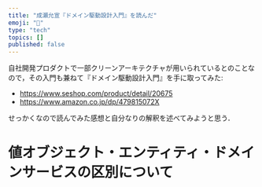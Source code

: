 ```yaml
---
title: "成瀬允宣『ドメイン駆動設計入門』を読んだ"
emoji: "📖"
type: "tech"
topics: []
published: false
---
```


自社開発プロダクトで一部クリーンアーキテクチャが用いられているとのことなので，その入門も兼ねて『ドメイン駆動設計入門』を手に取ってみた:

- https://www.seshop.com/product/detail/20675
- https://www.amazon.co.jp/dp/479815072X

せっかくなので読んでみた感想と自分なりの解釈を述べてみようと思う．

# 値オブジェクト・エンティティ・ドメインサービスの区別について